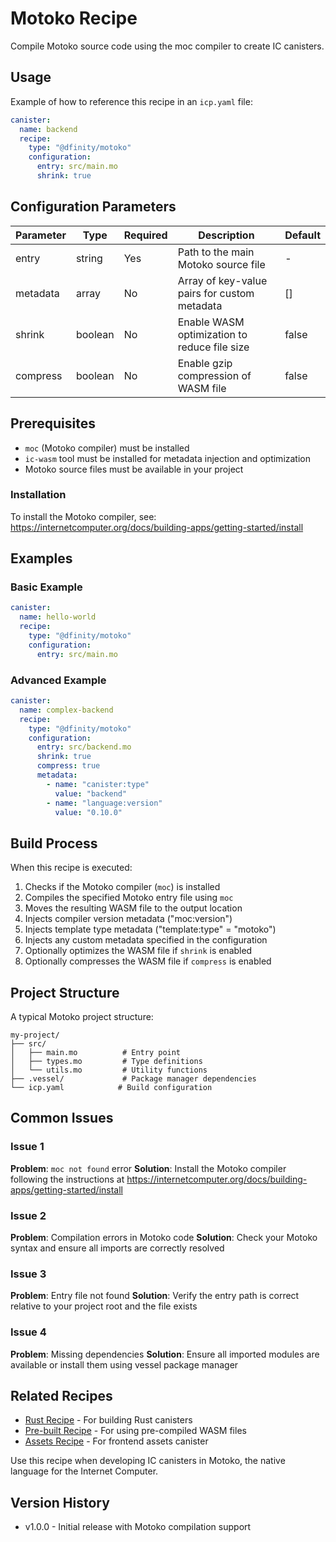 # Motoko Recipe

Compile Motoko source code using the moc compiler to create IC canisters.

## Usage

Example of how to reference this recipe in an `icp.yaml` file:

```yaml
canister:
  name: backend
  recipe:
    type: "@dfinity/motoko"
    configuration:
      entry: src/main.mo
      shrink: true
```

## Configuration Parameters

| Parameter | Type | Required | Description | Default |
|-----------|------|----------|-------------|---------|
| entry | string | Yes | Path to the main Motoko source file | - |
| metadata | array | No | Array of key-value pairs for custom metadata | [] |
| shrink | boolean | No | Enable WASM optimization to reduce file size | false |
| compress | boolean | No | Enable gzip compression of WASM file | false |

## Prerequisites

- `moc` (Motoko compiler) must be installed
- `ic-wasm` tool must be installed for metadata injection and optimization
- Motoko source files must be available in your project

### Installation

To install the Motoko compiler, see: <https://internetcomputer.org/docs/building-apps/getting-started/install>

## Examples

### Basic Example

```yaml
canister:
  name: hello-world
  recipe:
    type: "@dfinity/motoko"
    configuration:
      entry: src/main.mo
```

### Advanced Example

```yaml
canister:
  name: complex-backend
  recipe:
    type: "@dfinity/motoko"
    configuration:
      entry: src/backend.mo
      shrink: true
      compress: true
      metadata:
        - name: "canister:type"
          value: "backend"
        - name: "language:version"
          value: "0.10.0"
```

## Build Process

When this recipe is executed:

1. Checks if the Motoko compiler (`moc`) is installed
2. Compiles the specified Motoko entry file using `moc`
3. Moves the resulting WASM file to the output location
4. Injects compiler version metadata ("moc:version")
5. Injects template type metadata ("template:type" = "motoko")
6. Injects any custom metadata specified in the configuration
7. Optionally optimizes the WASM file if `shrink` is enabled
8. Optionally compresses the WASM file if `compress` is enabled

## Project Structure

A typical Motoko project structure:

```text
my-project/
├── src/
│   ├── main.mo          # Entry point
│   ├── types.mo         # Type definitions
│   └── utils.mo         # Utility functions
├── .vessel/             # Package manager dependencies
└── icp.yaml            # Build configuration
```

## Common Issues

### Issue 1

**Problem**: `moc not found` error
**Solution**: Install the Motoko compiler following the instructions at <https://internetcomputer.org/docs/building-apps/getting-started/install>

### Issue 2

**Problem**: Compilation errors in Motoko code
**Solution**: Check your Motoko syntax and ensure all imports are correctly resolved

### Issue 3

**Problem**: Entry file not found
**Solution**: Verify the entry path is correct relative to your project root and the file exists

### Issue 4

**Problem**: Missing dependencies
**Solution**: Ensure all imported modules are available or install them using vessel package manager

## Related Recipes

- [Rust Recipe](../rust/README.md) - For building Rust canisters
- [Pre-built Recipe](../prebuilt/README.md) - For using pre-compiled WASM files
- [Assets Recipe](../assets/README.md) - For frontend assets canister

Use this recipe when developing IC canisters in Motoko, the native language for the Internet Computer.

## Version History

- v1.0.0 - Initial release with Motoko compilation support
